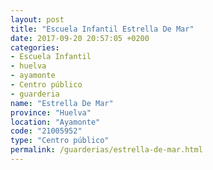 ```yaml
---
layout: post
title: "Escuela Infantil Estrella De Mar"
date: 2017-09-20 20:57:05 +0200
categories:
- Escuela Infantil
- huelva
- ayamonte
- Centro público
- guarderia
name: "Estrella De Mar"
province: "Huelva"
location: "Ayamonte"
code: "21005952"
type: "Centro público"
permalink: /guarderias/estrella-de-mar.html
---
```

